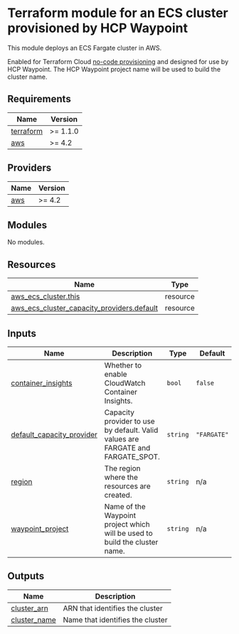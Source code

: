# Terraform module for an ECS cluster provisioned by HCP Waypoint

This module deploys an ECS Fargate cluster in AWS.

Enabled for Terraform Cloud [no-code provisioning](https://developer.hashicorp.com/terraform/cloud-docs/no-code-provisioning/module-design) and designed for use by HCP Waypoint. The HCP Waypoint project name will be used to build the cluster name.

<!-- BEGIN_TF_DOCS -->
## Requirements

| Name | Version |
|------|---------|
| <a name="requirement_terraform"></a> [terraform](#requirement\_terraform) | >= 1.1.0 |
| <a name="requirement_aws"></a> [aws](#requirement\_aws) | >= 4.2 |

## Providers

| Name | Version |
|------|---------|
| <a name="provider_aws"></a> [aws](#provider\_aws) | >= 4.2 |

## Modules

No modules.

## Resources

| Name | Type |
|------|------|
| [aws_ecs_cluster.this](https://registry.terraform.io/providers/hashicorp/aws/latest/docs/resources/ecs_cluster) | resource |
| [aws_ecs_cluster_capacity_providers.default](https://registry.terraform.io/providers/hashicorp/aws/latest/docs/resources/ecs_cluster_capacity_providers) | resource |

## Inputs

| Name | Description | Type | Default | Required |
|------|-------------|------|---------|:--------:|
| <a name="input_container_insights"></a> [container\_insights](#input\_container\_insights) | Whether to enable CloudWatch Container Insights. | `bool` | `false` | no |
| <a name="input_default_capacity_provider"></a> [default\_capacity\_provider](#input\_default\_capacity\_provider) | Capacity provider to use by default. Valid values are FARGATE and FARGATE\_SPOT. | `string` | `"FARGATE"` | no |
| <a name="input_region"></a> [region](#input\_region) | The region where the resources are created. | `string` | n/a | yes |
| <a name="input_waypoint_project"></a> [waypoint\_project](#input\_waypoint\_project) | Name of the Waypoint project which will be used to build the cluster name. | `string` | n/a | yes |

## Outputs

| Name | Description |
|------|-------------|
| <a name="output_cluster_arn"></a> [cluster\_arn](#output\_cluster\_arn) | ARN that identifies the cluster |
| <a name="output_cluster_name"></a> [cluster\_name](#output\_cluster\_name) | Name that identifies the cluster |
<!-- END_TF_DOCS -->